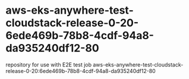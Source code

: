 # aws-eks-anywhere-test-cloudstack-release-0-20-6ede469b-78b8-4cdf-94a8-da935240df12-80
repository for use with E2E test job aws-eks-anywhere-test-cloudstack-release-0-20:6ede469b-78b8-4cdf-94a8-da935240df12-80
